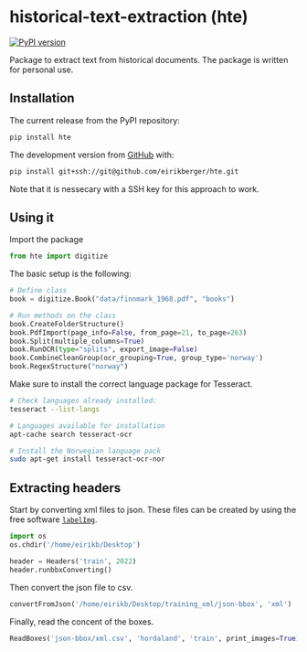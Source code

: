 # historical-text-extraction (hte)
[![PyPI version](https://badge.fury.io/py/hte.svg)](https://badge.fury.io/py/hte)

Package to extract text from historical documents. The package is written for personal use. 

## Installation

The current release from the PyPI repository:

``` bash
pip install hte
```

The development version from [GitHub](https://github.com/) with:

``` bash
pip install git+ssh://git@github.com/eirikberger/hte.git
```
Note that it is nessecary with a SSH key for this approach to work. 

## Using it

Import the package

``` python
from hte import digitize
```

The basic setup is the following:

``` python
# Define class
book = digitize.Book("data/finnmark_1968.pdf", "books")

# Run methods on the class
book.CreateFolderStructure()
book.PdfImport(page_info=False, from_page=21, to_page=263)
book.Split(multiple_columns=True)
book.RunOCR(type="splits", export_image=False)
book.CombineCleanGroup(ocr_grouping=True, group_type='norway')
book.RegexStructure("norway")
```

Make sure to install the correct language package for Tesseract. 

``` bash
# Check languages already installed: 
tesseract --list-langs

# Languages available for installation
apt-cache search tesseract-ocr

# Install the Norwegian language pack
sudo apt-get install tesseract-ocr-nor
```

## Extracting headers

Start by converting xml files to json. These files can be created by using the free software [`labelImg`](https://github.com/heartexlabs/labelImg). 

``` python
import os 
os.chdir('/home/eirikb/Desktop')
```

``` python
header = Headers('train', 2022)
header.runbbxConverting()
```

Then convert the json file to csv. 

``` python
convertFromJson('/home/eirikb/Desktop/training_xml/json-bbox', 'xml')
```

Finally, read the concent of the boxes. 

``` python
ReadBoxes('json-bbox/xml.csv', 'hordaland', 'train', print_images=True)
``` 